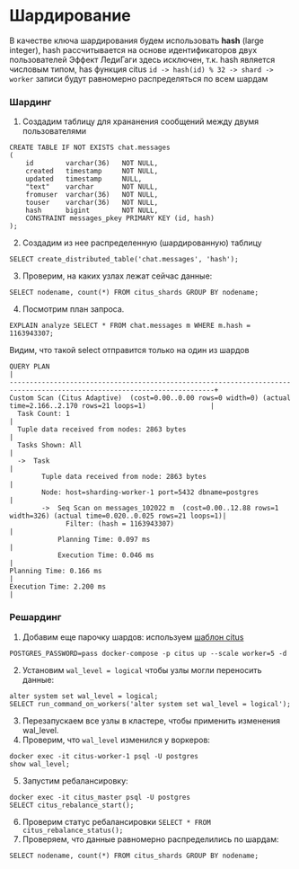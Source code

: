 # Шардирование
В качестве ключа шардирования будем использовать **hash** (large integer), 
hash рассчитывается на основе идентификаторов двух пользователей
Эффект ЛедиГаги здесь исключен, т.к. hash является числовым типом, has функция citus `id -> hash(id) % 32 -> shard -> worker` 
записи будут равномерно распределяться по всем шардам

### Шардинг
1) Создадим таблицу для хрананения сообщений между двумя пользователями
```CREATE TABLE IF NOT EXISTS chat.messages
CREATE TABLE IF NOT EXISTS chat.messages
(
    id        varchar(36)   NOT NULL,
    created   timestamp     NOT NULL,
    updated   timestamp     NULL,
    "text"    varchar       NOT NULL,
    fromuser  varchar(36)   NOT NULL,
    touser    varchar(36)   NOT NULL,
    hash      bigint        NOT NULL,
    CONSTRAINT messages_pkey PRIMARY KEY (id, hash)
);
```
2) Создадим из нее распределенную (шардированную) таблицу

`SELECT create_distributed_table('chat.messages', 'hash');`

3) Проверим, на каких узлах лежат сейчас данные:

`SELECT nodename, count(*) FROM citus_shards GROUP BY nodename;`

4) Посмотрим план запроса.

```
EXPLAIN analyze SELECT * FROM chat.messages m WHERE m.hash = 1163943307;
```
Видим, что такой select отправится только на один из шардов
```
QUERY PLAN                                                                                                               |
-------------------------------------------------------------------------------------------------------------------------+
Custom Scan (Citus Adaptive)  (cost=0.00..0.00 rows=0 width=0) (actual time=2.166..2.170 rows=21 loops=1)                |
  Task Count: 1                                                                                                          |
  Tuple data received from nodes: 2863 bytes                                                                             |
  Tasks Shown: All                                                                                                       |
  ->  Task                                                                                                               |
        Tuple data received from node: 2863 bytes                                                                        |
        Node: host=sharding-worker-1 port=5432 dbname=postgres                                                           |
        ->  Seq Scan on messages_102022 m  (cost=0.00..12.88 rows=1 width=326) (actual time=0.020..0.025 rows=21 loops=1)|
              Filter: (hash = 1163943307)                                                                                |
            Planning Time: 0.097 ms                                                                                      |
            Execution Time: 0.046 ms                                                                                     |
Planning Time: 0.166 ms                                                                                                  |
Execution Time: 2.200 ms                                                                                                 |                                                                       
```

### Решардинг
1) Добавим еще парочку шардов: 
используем [шаблон citus](https://github.com/citusdata/tools/blob/develop/packaging_automation/templates/docker/latest/docker-compose.tmpl.yml)

`POSTGRES_PASSWORD=pass docker-compose -p citus up --scale worker=5 -d`

2) Установим `wal_level = logical` чтобы узлы могли переносить данные:
```
alter system set wal_level = logical; 
SELECT run_command_on_workers('alter system set wal_level = logical');
```
3) Перезапускаем все узлы в кластере, чтобы применить изменения wal_level.
4) Проверим, что `wal_level` изменился у воркеров:
```
docker exec -it citus-worker-1 psql -U postgres
show wal_level;
```
5) Запустим ребалансировку:
```
docker exec -it citus_master psql -U postgres
SELECT citus_rebalance_start();
```
6) Проверим статус ребалансировки `SELECT * FROM citus_rebalance_status();`
7) Проверяем, что данные равномерно распределились по шардам:
```
SELECT nodename, count(*) FROM citus_shards GROUP BY nodename;
```